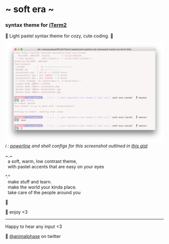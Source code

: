 # \~ soft era \~

### syntax theme for [iTerm2](https://www.iterm2.com/)

🌸 Light pastel syntax theme for cozy, cute coding. 🌱

![soft era syntax theme screenshot](screenshot.png)
*ℹ️ : [powerline](https://github.com/b-ryan/powerline-shell) and shell configs for this screenshot outlined in [this gist](https://gist.github.com/lovemecomputer/3e61a20279db27b4aef108a419fc272e)*

\~.\~
<br>&nbsp;&nbsp;a soft, warm, low contrast theme,
<br>&nbsp;&nbsp;with pastel accents that are easy on your eyes

^.^
<br>&nbsp;&nbsp;make stuff and learn.
<br>&nbsp;&nbsp;make the world your kinda place.
<br>&nbsp;&nbsp;take care of the people around you

🌿

💾 enjoy <3

---

Happy to hear any input <3

💖 [@animalphase](https://twitter.com/animalphase) on twitter
